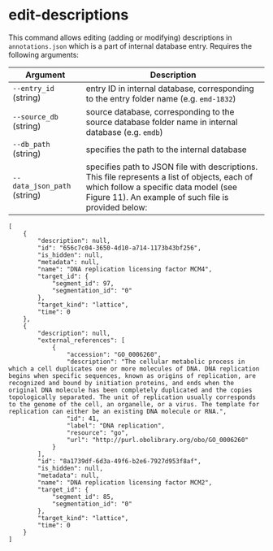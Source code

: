 # edit-descriptions
This command allows editing (adding or modifying) descriptions in `annotations.json` which is a part of internal database entry. Requires the following arguments:

| Argument | Description |
| -------- | ---------- |
| `--entry_id` (string) | entry ID in internal database, corresponding to the entry folder name (e.g. `emd-1832`) |
| `--source_db` (string) | source database, corresponding to the source database folder name in internal database (e.g. `emdb`)|
| `--db_path` (string) | specifies the path to the internal database |
| `--data_json_path` (string) | specifies path to JSON file with descriptions. This file represents a list of objects, each of which follow a specific data model (see Figure 11). An example of such file is provided below: |

<!-- TODO: insert scheme with data model  -->
```shell
[
    {
        "description": null,
        "id": "656c7c04-3650-4d10-a714-1173b43bf256",
        "is_hidden": null,
        "metadata": null,
        "name": "DNA replication licensing factor MCM4",
        "target_id": {
            "segment_id": 97,
            "segmentation_id": "0"
        },
        "target_kind": "lattice",
        "time": 0
    },
    {
        "description": null,
        "external_references": [
            {
                "accession": "GO_0006260",
                "description": "The cellular metabolic process in which a cell duplicates one or more molecules of DNA. DNA replication begins when specific sequences, known as origins of replication, are recognized and bound by initiation proteins, and ends when the original DNA molecule has been completely duplicated and the copies topologically separated. The unit of replication usually corresponds to the genome of the cell, an organelle, or a virus. The template for replication can either be an existing DNA molecule or RNA.",
                "id": 41,
                "label": "DNA replication",
                "resource": "go",
                "url": "http://purl.obolibrary.org/obo/GO_0006260"
            }
        ],
        "id": "8a1739df-6d3a-49f6-b2e6-7927d953f8af",
        "is_hidden": null,
        "metadata": null,
        "name": "DNA replication licensing factor MCM2",
        "target_id": {
            "segment_id": 85,
            "segmentation_id": "0"
        },
        "target_kind": "lattice",
        "time": 0
    }
]
```
